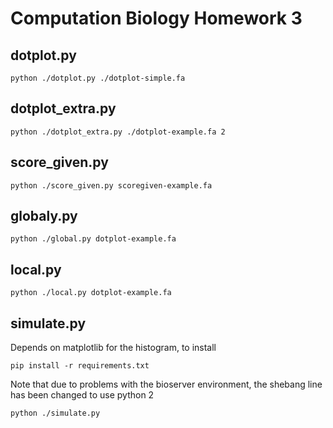 # Computation Biology Homework 3

## dotplot.py
    python ./dotplot.py ./dotplot-simple.fa

## dotplot_extra.py
    python ./dotplot_extra.py ./dotplot-example.fa 2

## score_given.py
    python ./score_given.py scoregiven-example.fa

## globaly.py
    python ./global.py dotplot-example.fa

## local.py
    python ./local.py dotplot-example.fa
    
## simulate.py
Depends on matplotlib for the histogram, to install

    pip install -r requirements.txt
    
Note that due to problems with the bioserver environment, the shebang line has been changed to use python 2
    
    python ./simulate.py
